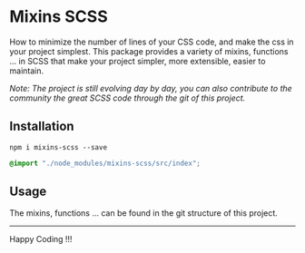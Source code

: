 # __Mixins SCSS__

How to minimize the number of lines of your CSS code, and make the css in your project simplest. This package provides a variety of mixins, functions ... in SCSS that make your project simpler, more extensible, easier to maintain.

_Note: The project is still evolving day by day, you can also contribute to the community the great SCSS code through the git of this project._

## Installation

```shell
npm i mixins-scss --save
```

```scss
@import "./node_modules/mixins-scss/src/index";
```

## Usage

The mixins, functions ... can be found in the git structure of this project.

---

Happy Coding !!!